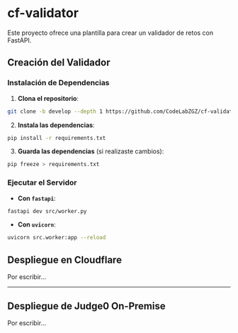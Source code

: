# cf-validator

Este proyecto ofrece una plantilla para crear un validador de retos con FastAPI.

## Creación del Validador

### Instalación de Dependencias

1. **Clona el repositorio**:

```bash
git clone -b develop --depth 1 https://github.com/CodeLabZGZ/cf-validator.git
```

2. **Instala las dependencias**:
```bash
pip install -r requirements.txt
```

3. **Guarda las dependencias** (si realizaste cambios):
```bash
pip freeze > requirements.txt
```

### Ejecutar el Servidor

- **Con `fastapi`**:

```bash
fastapi dev src/worker.py
```

- **Con `uvicorn`**:

```bash
uvicorn src.worker:app --reload
```

## Despliegue en Cloudflare

Por escribir...

---

## Despliegue de Judge0 On-Premise

Por escribir...
